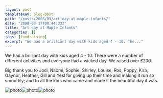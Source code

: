 ```yaml
---
layout: post
templateKey: blog-post
path: "/posts/2008/03/art-day-at-maple-infants/"
date: "2008-03-17T09:44:33Z"
title: "Art day at Maple Infants"
categories: []
tags: [fundraising]
excerpt: "We had a brilliant day with kids aged 4 - 10. The..."
---
```


We had a brilliant day with kids aged 4 - 10. There were a number of different activities and everyone had a wicked day. We raised over £200. 

Big thank you to Jodi, Naomi, Sophie, Shirley, Louise, Ros, Poppy, Kira, Gaynor, Heather, Gill and Yesl for giving up their time and making it run so smoothly; and to all the kids who came and made it the beautiful day it was.

![photo](http://www.landirani.org/image_library/news/thumb-100x100/49945c37c8fc9dscn1557.jpg)![photo](http://www.landirani.org/image_library/news/thumb-100x100/49945c2d56404dscn1547.jpg)![photo](http://www.landirani.org/image_library/news/thumb-100x100/49945c2134e4bdscn1546.jpg)